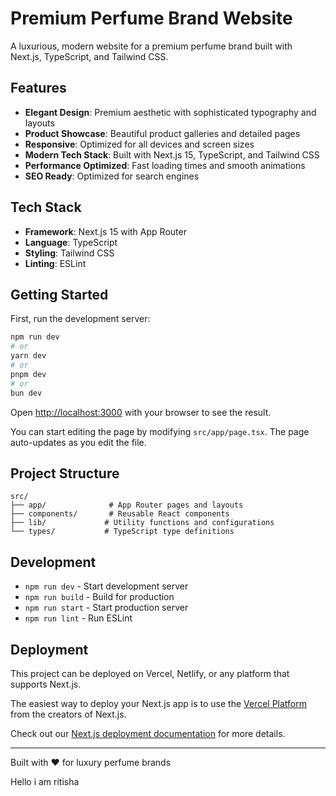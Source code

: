 # Premium Perfume Brand Website

A luxurious, modern website for a premium perfume brand built with Next.js, TypeScript, and Tailwind CSS.

## Features

- **Elegant Design**: Premium aesthetic with sophisticated typography and layouts
- **Product Showcase**: Beautiful product galleries and detailed pages
- **Responsive**: Optimized for all devices and screen sizes
- **Modern Tech Stack**: Built with Next.js 15, TypeScript, and Tailwind CSS
- **Performance Optimized**: Fast loading times and smooth animations
- **SEO Ready**: Optimized for search engines

## Tech Stack

- **Framework**: Next.js 15 with App Router
- **Language**: TypeScript
- **Styling**: Tailwind CSS
- **Linting**: ESLint

## Getting Started

First, run the development server:

```bash
npm run dev
# or
yarn dev
# or
pnpm dev
# or
bun dev
```

Open [http://localhost:3000](http://localhost:3000) with your browser to see the result.

You can start editing the page by modifying `src/app/page.tsx`. The page auto-updates as you edit the file.

## Project Structure

```
src/
├── app/              # App Router pages and layouts
├── components/       # Reusable React components
├── lib/             # Utility functions and configurations
└── types/           # TypeScript type definitions
```

## Development

- `npm run dev` - Start development server
- `npm run build` - Build for production
- `npm run start` - Start production server
- `npm run lint` - Run ESLint

## Deployment

This project can be deployed on Vercel, Netlify, or any platform that supports Next.js.

The easiest way to deploy your Next.js app is to use the [Vercel Platform](https://vercel.com/new?utm_medium=default-template&filter=next.js&utm_source=create-next-app&utm_campaign=create-next-app-readme) from the creators of Next.js.

Check out our [Next.js deployment documentation](https://nextjs.org/docs/app/building-your-application/deploying) for more details.

---

Built with ❤️ for luxury perfume brands

Hello i am ritisha